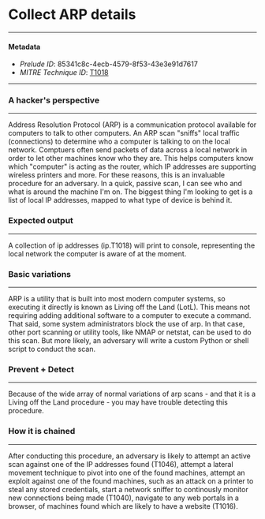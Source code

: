 
# Collect ARP details

---

#### Metadata

- *Prelude ID*: 85341c8c-4ecb-4579-8f53-43e3e91d7617
- *MITRE Technique ID*: [T1018](https://attack.mitre.org/techniques/T1018/)

---

### A hacker's perspective

---

Address Resolution Protocol (ARP) is a communication protocol available for computers to talk to other computers. An ARP scan "sniffs" local traffic (connections) to determine who a computer is talking to on the local network. Comptuers often send packets of data across a local network in order to let other machines know who they are. This helps computers know which "computer" is acting as the router, which IP addresses are supporting wireless printers and more. For these reasons, this is an invaluable procedure for an adversary. In a quick, passive scan, I can see who and what is around the machine I'm on. The biggest thing I'm looking to get is a list of local IP addresses, mapped to what type of device is behind it. 

### Expected output

---

A collection of ip addresses (ip.T1018) will print to console, representing the local network the computer is aware of at the moment. 

### Basic variations

---

ARP is a utility that is built into most modern computer systems, so executing it directly is known as Living off the Land (LotL). This means not requiring adding additional software to a computer to execute a command. That said, some system administrators block the use of arp. In that case, other port scanning or utility tools, like NMAP or netstat, can be used to do this scan. But more likely, an adversary will write a custom Python or shell script to conduct the scan. 

### Prevent + Detect

---

Because of the wide array of normal variations of arp scans - and that it is a Living off the Land procedure - you may have trouble detecting this procedure. 

### How it is chained

---

After conducting this procedure, an adversary is likely to attempt an active scan against one of the IP addresses found (T1046), attempt a lateral movement technique to pivot into one of the found machines, attempt an exploit against one of the found machines, such as an attack on a printer to steal any stored credentials, start a network sniffer to continously monitor new connections being made (T1040), navigate to any web portals in a browser, of machines found which are likely to have a website (T1016). 
